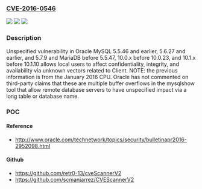 ### [CVE-2016-0546](https://cve.mitre.org/cgi-bin/cvename.cgi?name=CVE-2016-0546)
![](https://img.shields.io/static/v1?label=Product&message=n%2Fa&color=blue)
![](https://img.shields.io/static/v1?label=Version&message=n%2Fa&color=blue)
![](https://img.shields.io/static/v1?label=Vulnerability&message=n%2Fa&color=brighgreen)

### Description

Unspecified vulnerability in Oracle MySQL 5.5.46 and earlier, 5.6.27 and earlier, and 5.7.9 and MariaDB before 5.5.47, 10.0.x before 10.0.23, and 10.1.x before 10.1.10 allows local users to affect confidentiality, integrity, and availability via unknown vectors related to Client.  NOTE: the previous information is from the January 2016 CPU. Oracle has not commented on third-party claims that these are multiple buffer overflows in the mysqlshow tool that allow remote database servers to have unspecified impact via a long table or database name.

### POC

#### Reference
- http://www.oracle.com/technetwork/topics/security/bulletinapr2016-2952098.html

#### Github
- https://github.com/retr0-13/cveScannerV2
- https://github.com/scmanjarrez/CVEScannerV2

